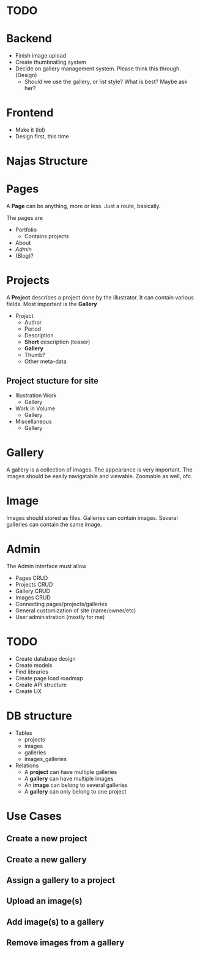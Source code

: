 TODO
====

# Backend
- Finish image upload
- Create thumbnailing system
- Decide on gallery management system. Please think this through. (Design)
    - Should we use the gallery, or list style? What is best? Maybe ask her?

# Frontend
- Make it (lol)
- Design first, this time

Najas Structure
===============

# Pages
A **Page** can be anything, more or less. Just a route, basically.

The pages are
- Portfolio
  - Contains projects
- About
- *Admin*
- (Blog)?


# Projects
A **Project** describes a project done by the illustrator. It can contain various fields.
Most important is the **Gallery**

- Project
  - Author
  - Period
  - Description
  - **Short** description (teaser)
  - **Gallery**
  - Thumb?
  - Other meta-data

## Project stucture for site
- Illustration Work
  - Gallery
- Work in Volume
  - Gallery
- Miscellaneous
  - Gallery

# Gallery
A gallery is a collection of images.
The appearance is very important.
The images should be easily navigatable and viewable. Zoomable as well, ofc.

# Image
Images should stored as files. Galleries can contain images. Several galleries can contain the same image.

# Admin
The Admin interface must allow
- Pages CRUD
- Projects CRUD
- Gallery CRUD
- Images CRUD
- Connecting pages/projects/galleries
- General customization of site (name/owner/etc)
- User administration (mostly for me)

# TODO
- Create database design
- Create models
- Find libraries
- Create page load roadmap
- Create API structure
- Create UX

# DB structure
- Tables
  - projects
  - images
  - galleries
  - images_galleries
- Relations
  - A **project** can have multiple galleries
  - A **gallery** can have multiple images
  - An **image** can belong to several galleries
  - A **gallery** can only belong to one project
# Use Cases


## Create a new project
## Create a new gallery
## Assign a gallery to a project
## Upload an image(s)
## Add image(s) to a gallery
## Remove images from a gallery

